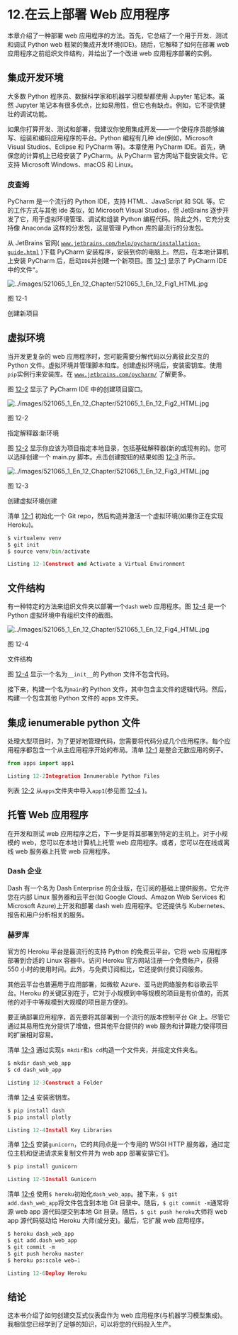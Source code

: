# 12.在云上部署 Web 应用程序

本章介绍了一种部署 web 应用程序的方法。首先，它总结了一个用于开发、测试和调试 Python web 框架的集成开发环境(IDE)。随后，它解释了如何在部署 web 应用程序之前组织文件结构，并给出了一个改进 web 应用程序部署的实例。

## 集成开发环境

大多数 Python 程序员、数据科学家和机器学习模型都使用 Jupyter 笔记本。虽然 Jupyter 笔记本有很多优点，比如易用性，但它也有缺点。例如，它不提供健壮的调试功能。

如果你打算开发、测试和部署，我建议你使用集成开发——一个使程序员能够编写、组装和编码应用程序的平台。Python 编程有几种 ide(例如，Microsoft Visual Studios、Eclipse 和 PyCharm 等)。本章使用 PyCharm IDE。首先，确保您的计算机上已经安装了 PyCharm。从 PyCharm 官方网站下载安装文件。它支持 Microsoft Windows、macOS 和 Linux。

### 皮查姆

PyCharm 是一个流行的 Python IDE，支持 HTML、JavaScript 和 SQL 等。它的工作方式与其他 ide 类似，如 Microsoft Visual Studios，但 JetBrains 逐步开发了它，用于虚拟环境管理、调试和组装 Python 编程代码。除此之外，它充分支持像 Anaconda 这样的分发包，这是管理 Python 库的最流行的分发包。

从 JetBrains 官网( [`www.jetbrains.com/help/pycharm/installation-guide.html`](http://www.jetbrains.com/help/pycharm/installation-guide.html) )下载 PyCharm 安装程序，安装到你的电脑上。然后，在本地计算机上安装 PyCharm 后，启动`IDE`并创建一个新项目。图 [12-1](#Fig1) 显示了 PyCharm IDE 中的文件`”`。

![../images/521065_1_En_12_Chapter/521065_1_En_12_Fig1_HTML.jpg](../images/521065_1_En_12_Chapter/521065_1_En_12_Fig1_HTML.jpg)

图 12-1

创建新项目

## 虚拟环境

当开发更复杂的 web 应用程序时，您可能需要分解代码以分离彼此交互的 Python 文件。虚拟环境并管理脚本和库。创建虚拟环境后，安装密钥库。使用`pip`实例行来安装库。在 [`www.jetbrains.com/pycharm/`](http://www.jetbrains.com/pycharm/) 了解更多。

图 [12-2](#Fig2) 显示了 PyCharm IDE 中的创建项目窗口。

![../images/521065_1_En_12_Chapter/521065_1_En_12_Fig2_HTML.jpg](../images/521065_1_En_12_Chapter/521065_1_En_12_Fig2_HTML.jpg)

图 12-2

指定解释器:新环境

图 [12-2](#Fig2) 显示你应该为项目指定本地目录，包括基础解释器(新的或现有的)。您可以选择创建一个 main.py 脚本。点击创建按钮的结果如图 [12-3](#Fig3) 所示。

![../images/521065_1_En_12_Chapter/521065_1_En_12_Fig3_HTML.jpg](../images/521065_1_En_12_Chapter/521065_1_En_12_Fig3_HTML.jpg)

图 12-3

创建虚拟环境创建

清单 [12-1](#PC1) 初始化一个 Git repo，然后构造并激活一个虚拟环境(如果你正在实现 Heroku)。

```py
$ virtualenv venv
$ git init
$ source venv/bin/activate

Listing 12-1Construct and Activate a Virtual Environment

```

## 文件结构

有一种特定的方法来组织文件夹以部署一个`dash` web 应用程序。图 [12-4](#Fig4) 是一个 Python 虚拟环境中有组织文件的截图。

![../images/521065_1_En_12_Chapter/521065_1_En_12_Fig4_HTML.jpg](../images/521065_1_En_12_Chapter/521065_1_En_12_Fig4_HTML.jpg)

图 12-4

文件结构

图 [12-4](#Fig4) 显示一个名为`__init__`的 Python 文件不包含代码。

接下来，构建一个名为`main`的 Python 文件，其中包含主文件的逻辑代码。然后，构建一个包含其他 Python 文件的 apps 文件夹。

## 集成 ienumerable python 文件

处理大型项目时，为了更好地管理代码，您需要将代码分成几个应用程序。每个应用程序都包含一个从主应用程序开始的布局。清单 [12-1](#PC1) 是整合无数应用的例子。

```py
from apps import app1

Listing 12-2Integration Innumerable Python Files

```

列表 [12-2](#PC2) 从`apps`文件夹中导入`app1`(参见图 [12-4](#Fig4) )。

## 托管 Web 应用程序

在开发和测试 web 应用程序之后，下一步是将其部署到特定的主机上。对于小规模的 web，您可以在本地计算机上托管 web 应用程序。或者，您可以在在线或离线 web 服务器上托管 web 应用程序。

### Dash 企业

Dash 有一个名为 Dash Enterprise 的企业版，在订阅的基础上提供服务。它允许您在内部 Linux 服务器和云平台(如 Google Cloud、Amazon Web Services 和 Microsoft Azure)上开发和部署 dash web 应用程序。它还提供与 Kubernetes、报告和用户分析相关的服务。

### 赫罗库

官方的 Heroku 平台是最流行的支持 Python 的免费云平台。它将 web 应用程序部署到合适的 Linux 容器中。访问 Heroku 官方网站注册一个免费帐户，获得 550 小时的使用时间。此外，与免费订阅相比，它还提供付费订阅服务。

其他云平台也普遍用于应用部署，如微软 Azure、亚马逊网络服务和谷歌云平台。Heroku 的关键区别在于，它对于小规模到中等规模的项目是有价值的，而其他的对于中等规模到大规模的项目是方便的。

要正确部署应用程序，首先要将其部署到一个流行的版本控制平台 Git 上。尽管它通过其易用性充分提供了增值，但其他平台提供的 web 服务和计算能力使得项目的扩展相对容易。

清单 [12-3](#PC3) 通过实现`$ mkdir`和`$ cd`构造一个文件夹，并指定文件夹名。

```py
$ mkdir dash_web_app
$ cd dash_web_app

Listing 12-3Construct a Folder

```

清单 [12-4](#PC4) 安装密钥库。

```py
$ pip install dash
$ pip install plotly

Listing 12-4Install Key Libraries

```

清单 [12-5](#PC5) 安装`gunicorn`，它的共同点是一个专用的 WSGI HTTP 服务器，通过定位主机和促进请求来复制文件并为 web app 部署安排它们。

```py
$ pip install gunicorn

Listing 12-5Install Gunicorn

```

清单 [12-6](#PC6) 使用`$ heroku`初始化`dash_web_app`。接下来，`$ git add.dash_web_app`将文件包含到本地 Git 目录中。随后，`$ git commit -m`通常将源 web app 源代码提交到本地 Git 目录。随后，`$ git push heroku`大师将 web app 源代码驱动给 Heroku 大师(或分支)。最后，它扩展 web 应用程序。

```py
$ heroku dash_web_app
$ git add.dash_web_app
$ git commit -m
$ git push heroku master
$ heroku ps:scale web=1

Listing 12-6Deploy Heroku

```

## 结论

这本书介绍了如何创建交互式仪表盘作为 web 应用程序(与机器学习模型集成)。我相信您已经学到了足够的知识，可以将您的代码投入生产。